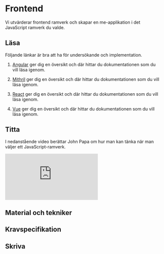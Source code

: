 # Frontend

Vi utvärderar frontend ramverk och skapar en me-applikation i det JavaScript ramverk du valde.

## Läsa

Följande länkar är bra att ha för undersökande och implementation.

1. [Angular](https://angular.io/) ger dig en översikt och där hittar du dokumentationen som du vill läsa igenom.

1. [Mithril](https://mithril.js.org/) ger dig en översikt och där hittar du dokumentationen som du vill läsa igenom.

1. [React](https://reactjs.org/) ger dig en översikt och där hittar du dokumentationen som du vill läsa igenom.

1. [Vue](https://vuejs.org/) ger dig en översikt och där hittar du dokumentationen som du vill läsa igenom.



## Titta

I nedanstående video berättar John Papa om hur man kan tänka när man väljer ett JavaScript-ramverk.

<div class='embed-container'><iframe src="https://www.youtube.com/embed/dHptnyroFNA" frameborder="0" allowfullscreen></iframe></div>

## Material och tekniker

## Kravspecifikation

## Skriva
